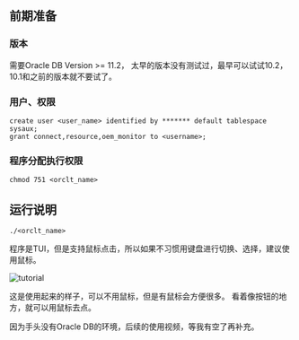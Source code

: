 ## 前期准备

### 版本
需要Oracle DB Version >= 11.2， 太早的版本没有测试过，最早可以试试10.2， 10.1和之前的版本就不要试了。

### 用户、权限

```
create user <user_name> identified by ******* default tablespace sysaux;
grant connect,resource,oem_monitor to <username>;

```

### 程序分配执行权限

```
chmod 751 <orclt_name>
```

## 运行说明

```
./<orclt_name>
```

程序是TUI，但是支持鼠标点击，所以如果不习惯用键盘进行切换、选择，建议使用鼠标。

![tutorial](./render1741767850341.gif)

这是使用起来的样子，可以不用鼠标，但是有鼠标会方便很多。 看着像按钮的地方，就可以用鼠标去点。

因为手头没有Oracle DB的环境，后续的使用视频，等我有空了再补充。